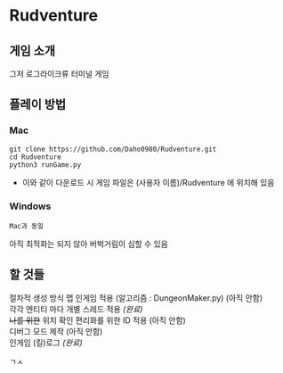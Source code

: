 # Rudventure

## 게임 소개
그저 로그라이크류 터미널 게임   
   
## 플레이 방법   
### Mac   
```
git clone https://github.com/Daho0980/Rudventure.git
cd Rudventure
python3 runGame.py
```
- 이와 같이 다운로드 시 게임 파일은 (사용자 이름)/Rudventure 에 위치해 있음

### Windows   
```
Mac과 동일
```
아직 최적화는 되지 않아 버벅거림이 심할 수 있음

## 할 것들   
절차적 생성 방식 맵 인게임 적용 (알고리즘 : DungeonMaker.py) (아직 안함)   
각각 엔티티 마다 개별 스레드 적용 _(완료)_   
~~나를 위한~~ 위치 확인 편리화를 위한 ID 적용 (아직 안함)   
디버그 모드 제작 (아직 안함)   
인게임 (킬)로그 _(완료)_
      
ㄱㅅ